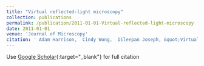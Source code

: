 ```yaml
---
title: "Virtual reflected-light microscopy"
collection: publications
permalink: /publication/2011-01-01-Virtual-reflected-light-microscopy
date: 2011-01-01
venue: 'Journal of Microscopy'
citation: ' Adam Harrison,  Cindy Wong,  Dileepan Joseph, &quot;Virtual reflected-light microscopy.&quot; Journal of Microscopy, 2011.'
---
```

Use [Google Scholar](https://scholar.google.com/scholar?q=Virtual+reflected+light+microscopy){:target="_blank"} for full citation